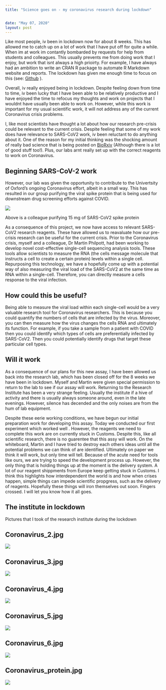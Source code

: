 ```yaml
---
title: "Science goes on - my coronavirus research during lockdown"


date: "May 07, 2020"
layout: post
---
```


<script src="{{ site.url }}{{ site.baseurl }}/knitr_files/Coronavirus2_files/header-attrs-2.1/header-attrs.js"></script>

<section class="main-content">
<p>Like most people, iv been in lockdown now for about 8 weeks. This has allowed me to catch up on a lot of work that I have put off for quite a while. When im at work im contantly bombarded by requests for help from students and colleagues. This usually prevents me from doing work that I enjoy, but work that isnt always a high prioirty. For example, I have always had an ambition to write an CRAN R package to automate R Markdown website and reports. The lockdown has given me enough time to focus on this (see: <a href="https://github.com/Acribbs/siteymlgen">Github</a> ).</p>
<p>Overall, iv really enjoyed being in lockdown. Despite feeling down from time to time, iv been lucky that I have been able to be relatively productive and I have enjoyed the time to refocus my thoughts and work on projects that I wouldnt have usually been able to work on. However, while this work is important for my usual scientific work, it will not address any of the current Coronavirus crisis problems.</p>
<p>I, like most scientists have thought a lot about how our research pre-crisis could be relevant to the current crisis. Despite feeling that some of my work does have relevance to SARS-CoV2 work, iv been reluctant to do anything about it. One of the reason for my initial thinking was the shocking amount of really bad science that is being posted on <a href="https://www.biorxiv.org/search/coronavirus">BioRxiv</a> (Although there is a lot of good stuff too!). Plus, our labs arnt really set up with the correct reagents to work on Coronavirus.</p>
<div id="beginning-sars-cov-2-work" class="section level1">
<h1>Beginning SARS-CoV-2 work</h1>
<p>However, our lab was given the opportunity to contribute to the Univertsity of Oxford’s ongoing Coronavirus effort, albeit in a small way. This has resulted in our group purifying the viral spike protein that is being used for downstream drug screening efforts against COVID.</p>
<p><img src="{{ site.url }}{{ site.baseurl }}/images/Coronavirus_protein.jpg" /><!-- --></p>
<p>Above is a colleague purifying 15 mg of SARS-CoV2 spike protein</p>
<p>As a consequence of this project, we now have access to relevant SARS-CoV2 research reagents. These have allowed us to reavaluate how our pre-crisis research can be useful for the current crisis. Prior to the Coronavirus crisis, myself and a colleague, Dr Martin Philpott, had been working to develop novel cost-effective single-cell sequencing analysis tools. These tools allow scientists to measure the RNA (the cells message molecule that instructs a cell to create a certain protein) levels within a single cell. Repurposing this technology, we have a hopefully come up with a potential way of also measuring the viral load of the SARS-CoV2 at the same time as RNA within a single-cell. Therefore, you can directly measure a cells response to the viral infection.</p>
</div>
<div id="how-could-this-be-useful" class="section level1">
<h1>How could this be useful?</h1>
<p>Being able to measure the viral load within each single-cell would be a very valuable research tool for Coronavirus researchers. This is because you could quantify the numbers of cells that are infected by the virus. Moreover, you can then measure how the virus changes the cells RNA and ultimately its function. For example, if you take a sample from a patient with COVID then you could identify which types of cells are preferentially infected by SARS-CoV2. Then you could potentially identify drugs that target these particular cell types.</p>
</div>
<div id="will-it-work" class="section level1">
<h1>Will it work</h1>
<p>As a consequence of our plans for this new assay, I have been allowed us back into the research lab, which has been closed off for the 8 weeks we have been in lockdown. Myself and Martin were given special permission to return to the lab to see if our assay will work. Returning to the Research Institute has been a very strange feeling. Usually the institute if a hive of activity and there is usually always someone around, even in the late evenings. However, silence has decended and the only noises are from the hum of lab equipment.</p>
<p>Despite these eerie working conditions, we have begun our initial preparation work for developing this assay. Today we conducted our first experiment which worked well . However, the reagents we need to complete this work are on currently stuck in Customs. Despite this, like all scientific research, there is no guarentee that this assy will work. On the whiteboard, Martin and I have tried to destroy each others ideas until all the potential problems we can think of are identified. Ultimately on paper we think it will work, but only time will tell. Because of the acute need for tools like ours, we are trying to speed the development process up. However, the only thing that is holding things up at the moment is the delivery system. A lot of our reagent shippments from Europe keep getting stuck in Customs. I think this highlights how interdependent the world is and how when crises happen, simple things can impede scientific propgress, such as the delivery of reagents. Hopefully these things will iron themselves out soon. Fingers crossed. I will let you know how it all goes.</p>
</div>
<div id="the-institute-in-lockdown" class="section level1 tabset tabset-fade">
<h1 class="tabset tabset-fade">The institute in lockdown</h1>
<p>Pictures that I took of the research institute during the lockdown</p>
<div id="coronavirus_2.jpg" class="section level2">
<h2>Coronavirus_2.jpg</h2>
<p><img src="{{ site.url }}{{ site.baseurl }}/images/Coronavirus_2.jpg" /></p>
</div>
<div id="coronavirus_3.jpg" class="section level2">
<h2>Coronavirus_3.jpg</h2>
<p><img src="{{ site.url }}{{ site.baseurl }}/images/Coronavirus_3.jpg" /></p>
</div>
<div id="coronavirus_4.jpg" class="section level2">
<h2>Coronavirus_4.jpg</h2>
<p><img src="{{ site.url }}{{ site.baseurl }}/images/Coronavirus_4.jpg" /></p>
</div>
<div id="coronavirus_5.jpg" class="section level2">
<h2>Coronavirus_5.jpg</h2>
<p><img src="{{ site.url }}{{ site.baseurl }}/images/Coronavirus_5.jpg" /></p>
</div>
<div id="coronavirus_6.jpg" class="section level2">
<h2>Coronavirus_6.jpg</h2>
<p><img src="{{ site.url }}{{ site.baseurl }}/images/Coronavirus_6.jpg" /></p>
</div>
<div id="coronavirus_protein.jpg" class="section level2">
<h2>Coronavirus_protein.jpg</h2>
<p><img src="{{ site.url }}{{ site.baseurl }}/images/Coronavirus_protein.jpg" /></p>
</div>
</div>
</section>
